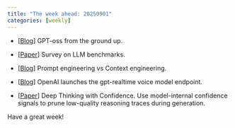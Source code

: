 ```yaml
---
title: "The week ahead: 20250901"
categories: [weekly]
---
```


- [[Blog](https://cameronrwolfe.substack.com/p/gpt-oss)] GPT-oss from the ground
  up.

- [[Paper](https://arxiv.org/abs/2508.15361)] Survey on LLM benchmarks.

- [[Blog](https://decodingml.substack.com/p/context-engineering-2025s-1-skill)]
  Prompt engineering vs Context engineering.

- [[Blog](https://openai.com/index/introducing-gpt-realtime/)] OpenAI launches
  the gpt-realtime voice model endpoint.

- [[Paper](https://arxiv.org/abs/2508.15260)] Deep Thinking with Confidence. Use
  model-internal confidence signals to prune low-quality reasoning traces during
  generation.

Have a great week!
